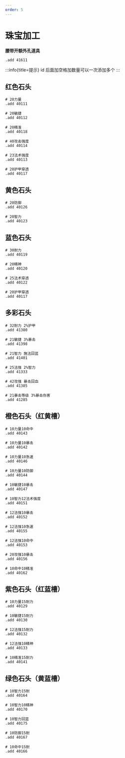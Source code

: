 ```yaml
---
order: 5
---
```


# 珠宝加工

**腰带开额外孔道具**

```
.add 41611
```

:::info{title=提示}
id 后面加空格加数量可以一次添加多个
:::

## 红色石头

```
# 20力量
.add 40111

# 20敏捷
.add 40112

# 20精准
.add 40118

# 40攻击强度
.add 40114

# 23法术强度
.add 40113

# 20护甲穿透
.add 40117

```

## 黄色石头

```
# 20防御
.add 40126

# 20智力
.add 40123
```

## 蓝色石头

```
# 30耐力
.add 40119

# 20精神
.add 40120

# 25法术穿透
.add 40122

# 20护甲穿透
.add 40117
```

## 多彩石头

```
# 32耐力 2%护甲
.add 41380

# 21敏捷 3%暴击
.add 41398

# 21智力 施法回蓝
.add 41401

# 25法强 2%智力
.add 41333

# 42攻强 暴击回血
.add 41385

# 21暴击等级 3%暴击伤害
.add 41285

```

## 橙色石头（红黄槽）

```
# 10力量10命中
.add 40143

# 10力量10暴击
.add 40142

# 10力量10急速
.add 40146

# 10力量10防御
.add 40144

# 10敏捷10暴击
.add 40147

# 10智力12法术强度
.add 40151

# 12法强10暴击
.add 40152

# 12法强10急速
.add 40155

# 12法强10命中
.add 40153

# 20攻强10暴击
.add 40156

# 10命中10精准
.add 40162
```

## 紫色石头（红蓝槽）

```
# 10力量15耐力
.add 40129

# 10敏捷15耐力
.add 40130

# 12法强15耐力
.add 40132

# 12法强10精神
.add 40133

# 10精准15耐力
.add 40141
```

## 绿色石头（黄蓝槽）

```
# 10智力15耐
.add 40164

# 10智力10精神
.add 40170

# 10智力回蓝
.add 40175

# 10防御15耐
.add 40167

# 10命中15耐
.add 40166
```
